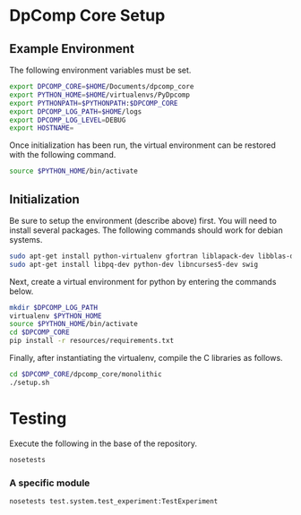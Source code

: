 # DpComp Core Setup

## Example Environment

The following environment variables must be set.

```bash
export DPCOMP_CORE=$HOME/Documents/dpcomp_core
export PYTHON_HOME=$HOME/virtualenvs/PyDpcomp
export PYTHONPATH=$PYTHONPATH:$DPCOMP_CORE
export DPCOMP_LOG_PATH=$HOME/logs
export DPCOMP_LOG_LEVEL=DEBUG
export HOSTNAME=
```

Once initialization has been run, the virtual environment can be restored with
the following command.

```bash
source $PYTHON_HOME/bin/activate
```

## Initialization

Be sure to setup the environment (describe above) first. You will need to install 
several packages. The following commands should work for debian systems.

```bash
sudo apt-get install python-virtualenv gfortran liblapack-dev libblas-dev 
sudo apt-get install libpq-dev python-dev libncurses5-dev swig
```

Next, create a virtual environment for python by entering the commands below.

```bash
mkdir $DPCOMP_LOG_PATH
virtualenv $PYTHON_HOME
source $PYTHON_HOME/bin/activate
cd $DPCOMP_CORE
pip install -r resources/requirements.txt
```

Finally, after instantiating the virtualenv, compile the C libraries as follows.

```bash
cd $DPCOMP_CORE/dpcomp_core/monolithic
./setup.sh
```


# Testing

Execute the following in the base of the repository.

```bash
nosetests
```

### A specific module

```bash
nosetests test.system.test_experiment:TestExperiment
```
